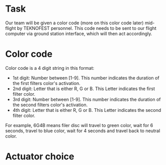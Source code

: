 # Task
Our team will be given a color code (more on this color code later) mid-flight by TEKNOFEST personnel. This code needs to be sent to our flight computer via ground station interface, which will then act accordingly.


# Color code
Color code is a 4 digit string in this format:
- 1st digit: Number between [1-9]. This number indicates the duration of the first filters color's activation.
- 2nd digit: Letter that is either R, G or B. This Letter indicates the first filter color.
- 3rd digit: Number between [1-9]. This number indicates the duration of the second filters color's activation.
- 4th digit: Letter that is either R, G or B. This Letter indicates the second filter color.

For example, 6G4B means filer disc will travel to green color, wait for 6 seconds, travel to blue color, wait for 4 seconds and travel back to neutral color.

# Actuator choice
